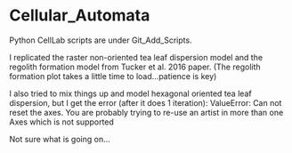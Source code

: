 # Cellular_Automata

Python CellLab scripts are under Git_Add_Scripts.

I replicated the raster non-oriented tea leaf dispersion model and the regolith formation model from Tucker et al. 2016 paper. (The regolith formation plot takes a little time to load...patience is key)

I also tried to mix things up and model hexagonal oriented tea leaf dispersion, but I get the error (after it does 1 iteration): 
ValueError: Can not reset the axes.  You are probably trying to re-use an artist in more than one Axes which is not supported

Not sure what is going on...


